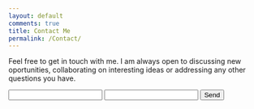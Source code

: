 ```yaml
---
layout: default
comments: true
title: Contact Me
permalink: /Contact/
---
```

Feel free to get in touch with me. I am always open to discussing new oportunities, collaborating on interesting ideas or addressing any other questions you have.

<form action="https://formspree.io/maypqlga" method="POST">
  <input type="text" name="name">
  <input type="email" name="_replyto">
  <input type="submit" value="Send">
</form>
